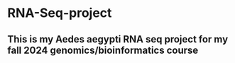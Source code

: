 # RNA-Seq-project
## This is my Aedes aegypti RNA seq project for my fall 2024 genomics/bioinformatics course
